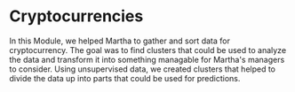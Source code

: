 # Cryptocurrencies

In this Module, we helped Martha to gather and sort data for cryptocurrency. The goal was to find clusters that could be used to analyze the data and transform it into something managable for Martha's managers to consider. Using unsupervised data, we created clusters that helped to divide the data up into parts that could be used for predictions. 
